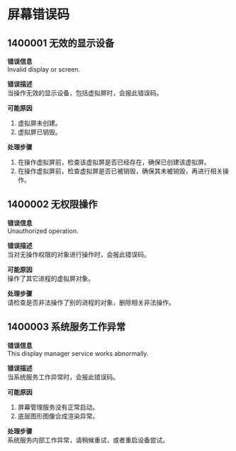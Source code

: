 # 屏幕错误码

## 1400001 无效的显示设备
**错误信息**<br>
Invalid display or screen.

**错误描述**<br>
当操作无效的显示设备，包括虚拟屏时，会报此错误码。

**可能原因**<br>
1. 虚拟屏未创建。
2. 虚拟屏已销毁。

**处理步骤**<br>
1. 在操作虚拟屏前，检查该虚拟屏是否已经存在，确保已创建该虚拟屏。
2. 在操作虚拟屏前，检查虚拟屏是否已被销毁，确保其未被销毁，再进行相关操作。

## 1400002 无权限操作
**错误信息**<br>
Unauthorized operation.

**错误描述**<br>
当对无操作权限的对象进行操作时，会报此错误码。

**可能原因**<br>
操作了其它进程的虚拟屏对象。

**处理步骤**<br>
请检查是否非法操作了别的进程的对象，删除相关非法操作。

## 1400003 系统服务工作异常
**错误信息**<br>
This display manager service works abnormally.

**错误描述**<br>
当系统服务工作异常时，会报此错误码。

**可能原因**<br>
1. 屏幕管理服务没有正常启动。
2. 底层图形图像合成渲染异常。

**处理步骤**<br>
系统服务内部工作异常，请稍候重试，或者重启设备尝试。
